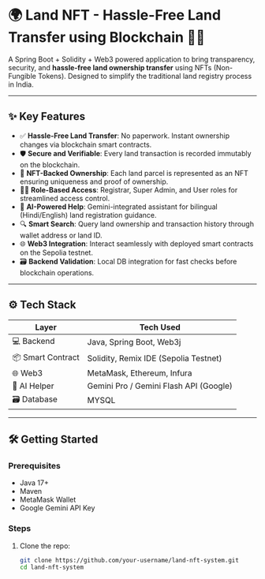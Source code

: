 # 🌍 Land NFT - Hassle-Free Land Transfer using Blockchain 🧾🏡

A Spring Boot + Solidity + Web3 powered application to bring transparency, security, and **hassle-free land ownership transfer** using NFTs (Non-Fungible Tokens). Designed to simplify the traditional land registry process in India.

---

## ✨ Key Features

- ✅ **Hassle-Free Land Transfer**: No paperwork. Instant ownership changes via blockchain smart contracts.
- 🛡️ **Secure and Verifiable**: Every land transaction is recorded immutably on the blockchain.
- 🧾 **NFT-Backed Ownership**: Each land parcel is represented as an NFT ensuring uniqueness and proof of ownership.
- 👨‍💼 **Role-Based Access**: Registrar, Super Admin, and User roles for streamlined access control.
- 🧠 **AI-Powered Help**: Gemini-integrated assistant for bilingual (Hindi/English) land registration guidance.
- 🔍 **Smart Search**: Query land ownership and transaction history through wallet address or land ID.
- 🌐 **Web3 Integration**: Interact seamlessly with deployed smart contracts on the Sepolia testnet.
- 🗃️ **Backend Validation**: Local DB integration for fast checks before blockchain operations.

---

## ⚙️ Tech Stack

| Layer        | Tech Used                          |
|-------------|------------------------------------|
| 💻 Backend   | Java, Spring Boot, Web3j           |
| 📦 Smart Contract | Solidity, Remix IDE (Sepolia Testnet) |
| 🌐 Web3      | MetaMask, Ethereum, Infura         |
| 🤖 AI Helper | Gemini Pro / Gemini Flash API (Google) |
| 🗃️ Database  | MYSQL       |

---

## 🛠️ Getting Started

### Prerequisites

- Java 17+
- Maven
- MetaMask Wallet
- Google Gemini API Key

### Steps

1. Clone the repo:
   ```bash
   git clone https://github.com/your-username/land-nft-system.git
   cd land-nft-system




 
